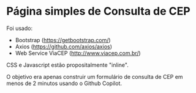 
# Página simples de Consulta de CEP

Foi usado:
- Bootstrap (https://getbootstrap.com/)
- Axios (https://github.com/axios/axios)
- Web Service ViaCEP (http://www.viacep.com.br/)

CSS e Javascript estão propositalmente "inline".

O objetivo era apenas construir um formulário de consulta de CEP em menos de 2 minutos usando o Github Copilot.
